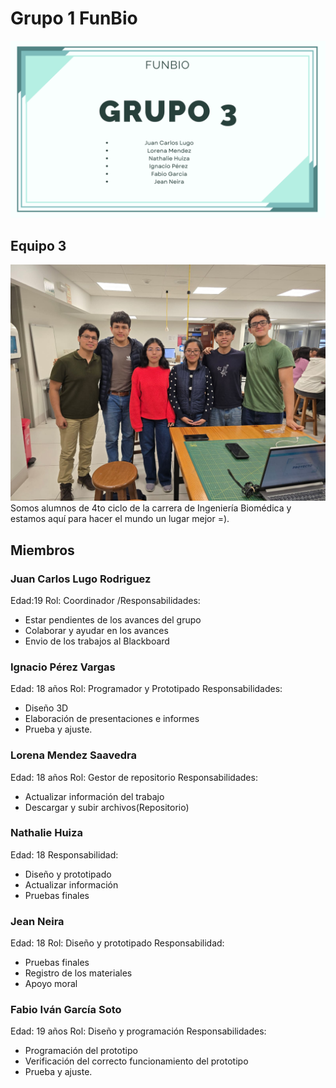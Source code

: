 # Grupo 1 FunBio
![Imagen_presentacion](https://github.com/juanlugo456/GRUPO-FUNBIO/blob/c0bc3b9de0113c47d3ca8c35588abf15486f4343/Imagenes/Presentaci%C3%B3n%20Diapositivas%20Propuesta%20Proyecto%20Negocios%20Simple%20Geom%C3%A9trico%20Verde.png)
## Equipo 3
![Imagenfotogrupal](https://github.com/juanlugo456/GRUPO-FUNBIO/blob/ddf44e363b0948f8814d58704e58754080e6c231/Imagenes/WhatsApp%20Image%202025-08-20%20at%205.18.11%20PM.jpeg)
Somos alumnos de 4to ciclo de la carrera de Ingeniería Biomédica y estamos aquí para hacer el mundo un lugar mejor =).

## Miembros 
### Juan Carlos Lugo Rodriguez
Edad:19
Rol: Coordinador
/Responsabilidades:
- Estar pendientes de los avances del grupo
- Colaborar y ayudar en los avances
- Envio de los trabajos al Blackboard
### Ignacio Pérez Vargas
Edad: 18 años
Rol: Programador y Prototipado
Responsabilidades:
- Diseño 3D
- Elaboración de presentaciones e informes
- Prueba y ajuste.
### Lorena Mendez Saavedra 
Edad: 18 años 
Rol: Gestor de repositorio 
Responsabilidades: 
- Actualizar información del trabajo
- Descargar y subir archivos(Repositorio)
### Nathalie Huiza 
Edad: 18
Responsabilidad: 
- Diseño y prototipado
- Actualizar  información
- Pruebas finales
### Jean Neira
Edad: 18
Rol: Diseño y prototipado
Responsabilidad: 
- Pruebas finales
- Registro de los materiales
- Apoyo moral
### Fabio Iván García Soto
Edad: 19 años
Rol: Diseño y programación
Responsabilidades:
- Programación del prototipo
- Verificación del correcto funcionamiento del prototipo
- Prueba y ajuste.
